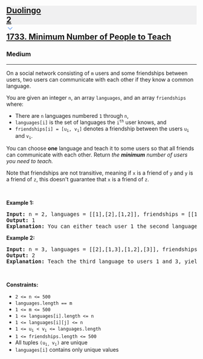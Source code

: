 <h2><a href="https://leetcode.com/problems/minimum-number-of-people-to-teach/"><div id="big-omega-company-tags"><div id="big-omega-topbar"><div class="companyTagsContainer" style="overflow-x: scroll; flex-wrap: nowrap;"><div class="companyTagsContainer--tag" style="background-color: rgba(0, 10, 32, 0.05); --darkreader-inline-bgcolor: rgba(0, 8, 27, 0.05);" data-darkreader-inline-bgcolor=""><div>Duolingo</div><div class="companyTagsContainer--tagOccurence">2</div></div></div><div class="companyTagsContainer--chevron"><div><svg version="1.1" id="icon" xmlns="http://www.w3.org/2000/svg" xmlns:xlink="http://www.w3.org/1999/xlink" x="0px" y="0px" viewBox="0 0 32 32" fill="#4087F1" xml:space="preserve" style="width: 20px; --darkreader-inline-fill: #4ea8fe;" data-darkreader-inline-fill=""><polygon points="16,22 6,12 7.4,10.6 16,19.2 24.6,10.6 26,12 "></polygon><rect id="_x3C_Transparent_Rectangle_x3E_" class="st0" fill="none" width="32" height="32"></rect></svg></div></div></div></div>1733. Minimum Number of People to Teach</a></h2><h3>Medium</h3><hr><div><p>On a social network consisting of <code>m</code> users and some friendships between users, two users can communicate with each other if they know a common language.</p>

<p>You are given an integer <code>n</code>, an array <code>languages</code>, and an array <code>friendships</code> where:</p>

<ul>
	<li>There are <code>n</code> languages numbered <code>1</code> through <code>n</code>,</li>
	<li><code>languages[i]</code> is the set of languages the <code>i<sup>​​​​​​th</sup></code>​​​​ user knows, and</li>
	<li><code>friendships[i] = [u<sub>​​​​​​i</sub>​​​, v<sub>​​​​​​i</sub>]</code> denotes a friendship between the users <code>u<sup>​​​​​</sup><sub>​​​​​​i</sub></code>​​​​​ and <code>v<sub>i</sub></code>.</li>
</ul>

<p>You can choose <strong>one</strong> language and teach it to some users so that all friends can communicate with each other. Return <i data-stringify-type="italic">the</i> <i><strong>minimum</strong> </i><i data-stringify-type="italic">number of users you need to teach.</i></p>
Note that friendships are not transitive, meaning if <code>x</code> is a friend of <code>y</code> and <code>y</code> is a friend of <code>z</code>, this doesn't guarantee that <code>x</code> is a friend of <code>z</code>.
<p>&nbsp;</p>
<p><strong class="example">Example 1:</strong></p>

<pre><strong>Input:</strong> n = 2, languages = [[1],[2],[1,2]], friendships = [[1,2],[1,3],[2,3]]
<strong>Output:</strong> 1
<strong>Explanation:</strong> You can either teach user 1 the second language or user 2 the first language.
</pre>

<p><strong class="example">Example 2:</strong></p>

<pre><strong>Input:</strong> n = 3, languages = [[2],[1,3],[1,2],[3]], friendships = [[1,4],[1,2],[3,4],[2,3]]
<strong>Output:</strong> 2
<strong>Explanation:</strong> Teach the third language to users 1 and 3, yielding two users to teach.
</pre>

<p>&nbsp;</p>
<p><strong>Constraints:</strong></p>

<ul>
	<li><code>2 &lt;= n &lt;= 500</code></li>
	<li><code>languages.length == m</code></li>
	<li><code>1 &lt;= m &lt;= 500</code></li>
	<li><code>1 &lt;= languages[i].length &lt;= n</code></li>
	<li><code>1 &lt;= languages[i][j] &lt;= n</code></li>
	<li><code>1 &lt;= u<sub>​​​​​​i</sub> &lt; v<sub>​​​​​​i</sub> &lt;= languages.length</code></li>
	<li><code>1 &lt;= friendships.length &lt;= 500</code></li>
	<li>All tuples <code>(u<sub>​​​​​i, </sub>v<sub>​​​​​​i</sub>)</code> are unique</li>
	<li><code>languages[i]</code> contains only unique values</li>
</ul>
</div>